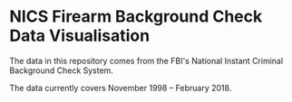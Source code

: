 # NICS Firearm Background Check Data Visualisation

The data in this repository comes from the FBI's National Instant Criminal Background Check System.

The data currently covers November 1998 – February 2018.
